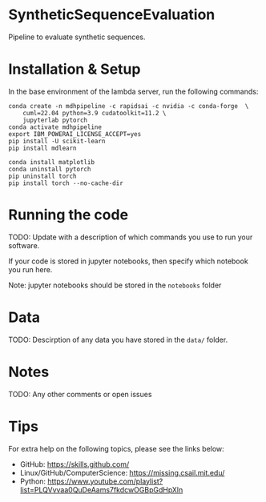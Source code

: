 # SyntheticSequenceEvaluation
Pipeline to evaluate synthetic sequences. 

# Installation & Setup
In the base environment of the lambda server, run the following commands:
```
conda create -n mdhpipeline -c rapidsai -c nvidia -c conda-forge  \
    cuml=22.04 python=3.9 cudatoolkit=11.2 \
    jupyterlab pytorch
conda activate mdhpipeline
export IBM_POWERAI_LICENSE_ACCEPT=yes
pip install -U scikit-learn
pip install mdlearn

conda install matplotlib
conda uninstall pytorch
pip uninstall torch
pip install torch --no-cache-dir

```

# Running the code
TODO: Update with a description of which commands you use to run your software.

If your code is stored in jupyter notebooks, then specify which notebook you run here.

Note: jupyter notebooks should be stored in the `notebooks` folder


# Data
TODO: Descirption of any data you have stored in the `data/` folder.

# Notes
TODO: Any other comments or open issues

# Tips
For extra help on the following topics, please see the links below:
- GitHub: https://skills.github.com/
- Linux/GitHub/ComputerScience: https://missing.csail.mit.edu/
- Python: https://www.youtube.com/playlist?list=PLQVvvaa0QuDeAams7fkdcwOGBpGdHpXln 
